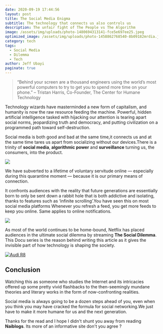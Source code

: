 ```yaml
---
date: 2020-09-19 17:44:56
layout: post
title: The Social Media Enigma
subtitle: The technology that connects us also controls us
description: The unfair fight of The People vs The Algorithm
image: /assets/img/uploads/photo-1480694313141-fce5e697ee25.jpeg
optimized_image: /assets/img/uploads/photo-1458862768540-8b09182mrdia.jpeg
category: tech
tags:
  - Social Media
  - Dilemma
  - Tech
author: Jeff Ubayi
paginate: true
---
```

>“Behind your screen are a thousand engineers using the world’s most powerful computers to try to get you to spend more time on your phone.”
–  Tristan Harris, Co-Founder, The Center for Humane Technology

Technology wizards have masterminded a new form of capitalism, and humanity is now the raw resource feeding the machine. Powerful, hidden artificial intelligence tasked with hijacking our attention is tearing apart social norms, jeopardizing truth and democracy, and putting civilization on a programmed path toward self-destruction.

Social media is both good and bad at the same time,it connects us and at the same time tares us apart from socializing without our devices.There is a trinity of **social media**, **algorithmic power** and **surveillance** turning us, the consumers, into the product.

![](https://images.unsplash.com/photo-1573152143286-0c422b4d2175?ixlib=rb-1.2.1&ixid=eyJhcHBfaWQiOjEyMDd9&auto=format&fit=crop&w=750&q=80)

We have subverted to a lifetime of voluntary servitude online — especially during this quarantine moment — because it is our primary means of connection. 

It confronts audiences with the reality that future generations are essentially born to only be sent down a rabbit hole that is both addictive and isolating, thanks to features such as ‘infinite scrolling’.You have seen this on most social media platforms Whenever you refresh a feed, you get more feeds to keep you online.
Same applies to online notifications.

![](https://images.unsplash.com/photo-1600096194534-95cf5ece04cf?ixlib=rb-1.2.1&ixid=eyJhcHBfaWQiOjc5NjV9&auto=format&fit=crop&w=500&q=60)

As most of the world continues to be home-bound, Netflix has placed audiences in the ultimate social dilemma by streaming **The Social Dilemma**. This Docu series is the reason behind writing this article as it gives the invisible part of how technology is shaping the society.

[![Audi R8](http://img.youtube.com/vi/4dqNWkqF62o/0.jpg)](https://www.youtube.com/watch?v=4dqNWkqF62o "social Dillema")

## Conclusion
Watching this as someone who studies the Internet and its intricacies offered up some pretty vivid flashbacks to the then-seemingly mundane theories and literary works in the form of now-confronting realities.

Social media is always going to be a dozen steps ahead of you, even when you think you may have cracked the formula for social networking.We just have to make it more humane for us and the next generation.

Thanks for the read and I hope I didn't shunt you away from reading **Naiblogs**. Its more of an informative site don't you agree ?

